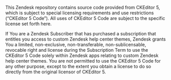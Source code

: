 This Zendesk repository contains source code provided from CKEditor 5, which is subject to special licensing requirements and use restrictions (“CKEditor 5 Code”). All uses of CKEditor 5 Code are subject to the specific license set forth here.
 
If You are a Zendesk Subscriber that has purchased a subscription that entitles you access to custom Zendesk help center themes, Zendesk grants You a limited, non-exclusive, non-transferable, non-sublicensable, revocable right and license during the Subscription Term to use the CKEditor 5 Code solely within Zendesk apps relating to custom Zendesk help center themes. You are not permitted to use the CKEditor 5 Code for any other purpose, except to the extent you obtain a license to do so directly from the original licensor of CKEditor 5.
